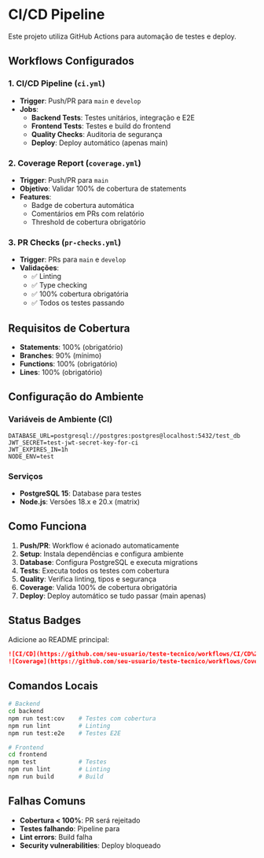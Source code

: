 # CI/CD Pipeline

Este projeto utiliza GitHub Actions para automação de testes e deploy.

## Workflows Configurados

### 1. **CI/CD Pipeline** (`ci.yml`)
- **Trigger**: Push/PR para `main` e `develop`
- **Jobs**:
  - **Backend Tests**: Testes unitários, integração e E2E
  - **Frontend Tests**: Testes e build do frontend
  - **Quality Checks**: Auditoria de segurança
  - **Deploy**: Deploy automático (apenas main)

### 2. **Coverage Report** (`coverage.yml`)
- **Trigger**: Push/PR para `main`
- **Objetivo**: Validar 100% de cobertura de statements
- **Features**:
  - Badge de cobertura automática
  - Comentários em PRs com relatório
  - Threshold de cobertura obrigatório

### 3. **PR Checks** (`pr-checks.yml`)
- **Trigger**: PRs para `main` e `develop`
- **Validações**:
  - ✅ Linting
  - ✅ Type checking
  - ✅ 100% cobertura obrigatória
  - ✅ Todos os testes passando

## Requisitos de Cobertura

- **Statements**: 100% (obrigatório)
- **Branches**: 90% (mínimo)
- **Functions**: 100% (obrigatório)
- **Lines**: 100% (obrigatório)

## Configuração do Ambiente

### Variáveis de Ambiente (CI)
```env
DATABASE_URL=postgresql://postgres:postgres@localhost:5432/test_db
JWT_SECRET=test-jwt-secret-key-for-ci
JWT_EXPIRES_IN=1h
NODE_ENV=test
```

### Serviços
- **PostgreSQL 15**: Database para testes
- **Node.js**: Versões 18.x e 20.x (matrix)

## Como Funciona

1. **Push/PR**: Workflow é acionado automaticamente
2. **Setup**: Instala dependências e configura ambiente
3. **Database**: Configura PostgreSQL e executa migrations
4. **Tests**: Executa todos os testes com cobertura
5. **Quality**: Verifica linting, tipos e segurança
6. **Coverage**: Valida 100% de cobertura obrigatória
7. **Deploy**: Deploy automático se tudo passar (main apenas)

## Status Badges

Adicione ao README principal:

```markdown
![CI/CD](https://github.com/seu-usuario/teste-tecnico/workflows/CI/CD%20Pipeline/badge.svg)
![Coverage](https://github.com/seu-usuario/teste-tecnico/workflows/Coverage%20Report/badge.svg)
```

## Comandos Locais

```bash
# Backend
cd backend
npm run test:cov    # Testes com cobertura
npm run lint        # Linting
npm run test:e2e    # Testes E2E

# Frontend
cd frontend
npm test            # Testes
npm run lint        # Linting
npm run build       # Build
```

## Falhas Comuns

- **Cobertura < 100%**: PR será rejeitado
- **Testes falhando**: Pipeline para
- **Lint errors**: Build falha
- **Security vulnerabilities**: Deploy bloqueado
